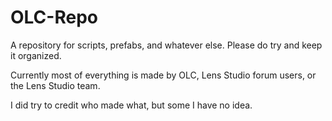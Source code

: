 # OLC-Repo
A repository for scripts, prefabs, and whatever else. Please do try and keep it organized.

Currently most of everything is made by OLC, Lens Studio forum users, or the Lens Studio team.

I did try to credit who made what, but some I have no idea.
